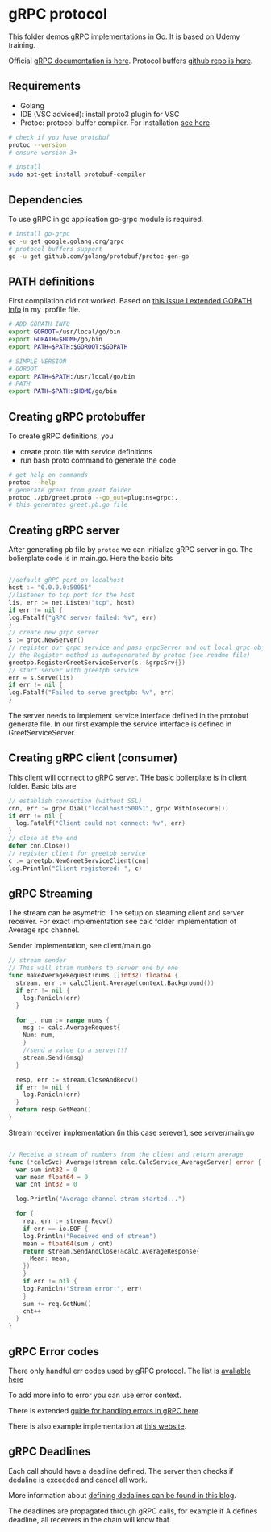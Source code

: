 # gRPC protocol

This folder demos gRPC implementations in Go. It is based on Udemy training.

Official [gRPC documentation is here](https://grpc.io/).
Protocol buffers [github repo is here](https://github.com/protocolbuffers/protobuf).

## Requirements

- Golang
- IDE (VSC adviced): install proto3 plugin for VSC
- Protoc: protocol buffer compiler. For installation [see here](https://grpc.io/docs/protoc-installation/)

```bash
# check if you have protobuf
protoc --version
# ensure version 3+

# install
sudo apt-get install protobuf-compiler

```

## Dependencies

To use gRPC in go application go-grpc module is required.

```bash
# install go-grpc
go -u get google.golang.org/grpc
# protocol buffers support
go -u get github.com/golang/protobuf/protoc-gen-go

```

## PATH definitions

First compilation did not worked. Based on [this issue I extended GOPATH info](https://github.com/golang/protobuf/issues/795) in my .profile file.

```bash
# ADD GOPATH INFO
export GOROOT=/usr/local/go/bin
export GOPATH=$HOME/go/bin
export PATH=$PATH:$GOROOT:$GOPATH

# SIMPLE VERSION
# GOROOT
export PATH=$PATH:/usr/local/go/bin
# PATH
export PATH=$PATH:$HOME/go/bin

```

## Creating gRPC protobuffer

To create gRPC definitions, you

- create proto file with service definitions
- run bash proto command to generate the code

```bash
# get help on commands
protoc --help
# generate greet from greet folder
protoc ./pb/greet.proto --go_out=plugins=grpc:.
# this generates greet.pb.go file
```

## Creating gRPC server

After generating pb file by `protoc` we can initialize gRPC server in go. The bolierplate code is in main.go. Here the basic bits

```go

//default gRPC port on localhost
host := "0.0.0.0:50051"
//listener to tcp port for the host
lis, err := net.Listen("tcp", host)
if err != nil {
log.Fatalf("gRPC server failed: %v", err)
}
// create new grpc server
s := grpc.NewServer()
// register our grpc service and pass grpcServer and out local grpc object
// the Register method is autogenerated by protoc (see readme file)
greetpb.RegisterGreetServiceServer(s, &grpcSrv{})
// start server with greetpb service
err = s.Serve(lis)
if err != nil {
log.Fatalf("Failed to serve greetpb: %v", err)
}

```

The server needs to implement service interface defined in the protobuf generate file. In our first example the service interface is defined in GreetServiceServer.

## Creating gRPC client (consumer)

This client will connect to gRPC server. THe basic boilerplate is in client folder. Basic bits are

```go
// establish connection (without SSL)
cnn, err := grpc.Dial("localhost:50051", grpc.WithInsecure())
if err != nil {
  log.Fatalf("Client could not connect: %v", err)
}
// close at the end
defer cnn.Close()
// register client for greetpb service
c := greetpb.NewGreetServiceClient(cnn)
log.Println("Client registered: ", c)

```

## gRPC Streaming

The stream can be asymetric. The setup on steaming client and server receiver. For exact implementation see calc folder implementation of Average rpc channel.

Sender implementation, see client/main.go

```go
// stream sender
// This will stram numbers to server one by one
func makeAverageRequest(nums []int32) float64 {
  stream, err := calcClient.Average(context.Background())
  if err != nil {
    log.Panicln(err)
  }

  for _, num := range nums {
    msg := calc.AverageRequest{
    Num: num,
    }
    //send a value to a server?!?
    stream.Send(&msg)
  }

  resp, err := stream.CloseAndRecv()
  if err != nil {
    log.Panicln(err)
  }
  return resp.GetMean()
}

```

Stream receiver implementation (in this case serever), see server/main.go

```Go

// Receive a stream of numbers from the client and return average
func (*calcSvc) Average(stream calc.CalcService_AverageServer) error {
  var sum int32 = 0
  var mean float64 = 0
  var cnt int32 = 0

  log.Println("Average channel stram started...")

  for {
    req, err := stream.Recv()
    if err == io.EOF {
    log.Println("Received end of stream")
    mean = float64(sum / cnt)
    return stream.SendAndClose(&calc.AverageResponse{
      Mean: mean,
    })
    }
    if err != nil {
    log.Panicln("Stream error:", err)
    }
    sum += req.GetNum()
    cnt++
  }
}

```

## gRPC Error codes

There only handful err codes used by gRPC protocol. The list is [avaliable here](https://grpc.io/docs/guides/error.html)

To add more info to error you can use error context.

There is extended [guide for handling errors in gRPC here](https://grpc.io/docs/guides/error.html).

There is also example implementation at [this website](https://avi.im/grpc-errors/).

## gRPC Deadlines

Each call should have a deadline defined. The server then checks if dedaline is exceeded and cancel all work.

More information about [defining dedalines can be found in this blog](https://grpc.io/blog/deadlines).

The deadlines are propagated through gRPC calls, for example if A defines deadline, all receivers in the chain will know that.
